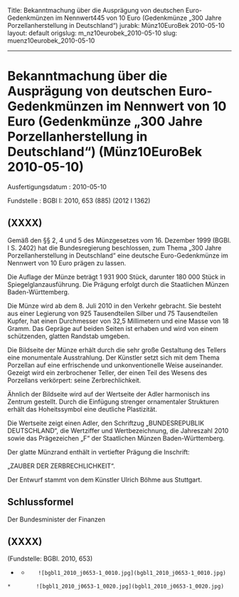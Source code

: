 Title: Bekanntmachung über die Ausprägung von deutschen Euro-Gedenkmünzen im Nennwert445
  von 10 Euro (Gedenkmünze „300 Jahre Porzellanherstellung in Deutschland“)
jurabk: Münz10EuroBek 2010-05-10
layout: default
origslug: m_nz10eurobek_2010-05-10
slug: muenz10eurobek_2010-05-10

---

# Bekanntmachung über die Ausprägung von deutschen Euro-Gedenkmünzen im Nennwert von 10 Euro (Gedenkmünze „300 Jahre Porzellanherstellung in Deutschland“) (Münz10EuroBek 2010-05-10)

Ausfertigungsdatum
:   2010-05-10

Fundstelle
:   BGBl I: 2010, 653 (885) (2012 I 1362)


## (XXXX)

Gemäß den §§ 2, 4 und 5 des Münzgesetzes vom 16. Dezember 1999 (BGBl.
I S. 2402) hat die Bundesregierung beschlossen, zum Thema „300 Jahre
Porzellanherstellung in Deutschland“ eine deutsche Euro-Gedenkmünze im
Nennwert von 10 Euro prägen zu lassen.

Die Auflage der Münze beträgt 1 931 900 Stück, darunter 180 000 Stück
in Spiegelglanzausführung. Die Prägung erfolgt durch die Staatlichen
Münzen Baden-Württemberg.

Die Münze wird ab dem 8. Juli 2010 in den Verkehr gebracht. Sie
besteht aus einer Legierung von 925 Tausendteilen Silber und 75
Tausendteilen Kupfer, hat einen Durchmesser von 32,5 Millimetern und
eine Masse von 18 Gramm. Das Gepräge auf beiden Seiten ist erhaben und
wird von einem schützenden, glatten Randstab umgeben.

Die Bildseite der Münze erhält durch die sehr große Gestaltung des
Tellers eine monumentale Ausstrahlung. Der Künstler setzt sich mit dem
Thema Porzellan auf eine erfrischende und unkonventionelle Weise
auseinander. Gezeigt wird ein zerbrochener Teller, der einen Teil des
Wesens des Porzellans verkörpert: seine Zerbrechlichkeit.

Ähnlich der Bildseite wird auf der Wertseite der Adler harmonisch ins
Zentrum gestellt. Durch die Einfügung strenger ornamentaler Strukturen
erhält das Hoheitssymbol eine deutliche Plastizität.

Die Wertseite zeigt einen Adler, den Schriftzug „BUNDESREPUBLIK
DEUTSCHLAND“, die Wertziffer und Wertbezeichnung, die Jahreszahl 2010
sowie das Prägezeichen „F“ der Staatlichen Münzen Baden-Württemberg.

Der glatte Münzrand enthält in vertiefter Prägung die Inschrift:

„ZAUBER DER ZERBRECHLICHKEIT“.

Der Entwurf stammt von dem Künstler Ulrich Böhme aus Stuttgart.


## Schlussformel

Der Bundesminister der Finanzen


## (XXXX)

(Fundstelle: BGBl. 2010, 653)

*    *        ![bgbl1_2010_j0653-1_0010.jpg](bgbl1_2010_j0653-1_0010.jpg)
    *        ![bgbl1_2010_j0653-1_0020.jpg](bgbl1_2010_j0653-1_0020.jpg)


